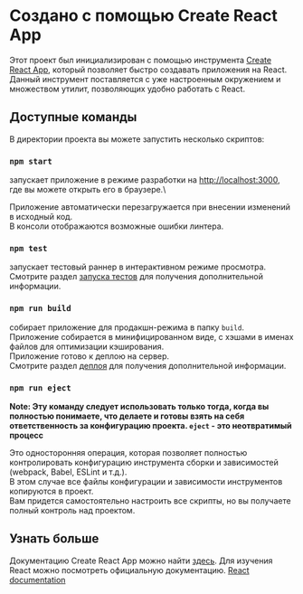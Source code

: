 # Создано с помощью Create React App

Этот проект был инициализирован с помощью инструмента [Create React App](https://github.com/facebook/create-react-app), который позволяет быстро создавать приложения на React.\
Данный инструмент поставляется с уже настроенным окружением и множеством утилит, позволяющих удобно работать с React.

## Доступные команды

В директории проекта вы можете запустить несколько скриптов:

### `npm start`

запускает приложение в режиме разработки на [http://localhost:3000](http://localhost:3000), где вы можете открыть его в браузере.\

Приложение автоматически перезагружается при внесении изменений в исходный код.\
В консоли отображаются возможные ошибки линтера.

### `npm test`

запускает тестовый раннер в интерактивном режиме просмотра.\
Смотрите раздел [запуска тестов](https://facebook.github.io/create-react-app/docs/running-tests) для получения дополнительной информации.

### `npm run build`

собирает приложение для продакшн-режима в папку `build`.\
Приложение собирается в минифицированном виде, с хэшами в именах файлов для оптимизации кэширования.\
Приложение готово к деплою на сервер.\
Смотрите раздел [деплоя](https://facebook.github.io/create-react-app/docs/deployment) для получения дополнительной информации.

### `npm run eject`

**Note: Эту команду следует использовать только тогда, когда вы полностью понимаете, что делаете и готовы взять на себя ответственность за конфигурацию проекта. `eject` - это неотвратимый процесс**

Это односторонняя операция, которая позволяет полностью контролировать конфигурацию инструмента сборки и зависимостей (webpack, Babel, ESLint и т.д.).\
В этом случае все файлы конфигурации и зависимости инструментов копируются в проект.\
Вам придется самостоятельно настроить все скрипты, но вы получаете полный контроль над проектом.

## Узнать больше

Документацию Create React App можно найти [здесь](https://facebook.github.io/create-react-app/docs/getting-started). Для изучения React можно посмотреть официальную документацию. [React documentation](https://reactjs.org/)

